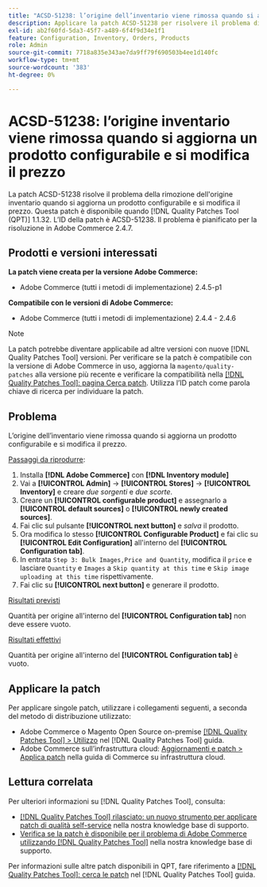 ```yaml
---
title: "ACSD-51238: l’origine dell’inventario viene rimossa quando si aggiorna un prodotto configurabile e si modifica il prezzo"
description: Applicare la patch ACSD-51238 per risolvere il problema di Adobe Commerce in cui l'origine inventario viene rimossa quando si aggiorna un prodotto configurabile e si modifica il prezzo.
exl-id: ab2f60fd-5da3-45f7-a489-6f4f9d34e1f1
feature: Configuration, Inventory, Orders, Products
role: Admin
source-git-commit: 7718a835e343ae7da9ff79f690503b4ee1d140fc
workflow-type: tm+mt
source-wordcount: '383'
ht-degree: 0%

---
```


# ACSD-51238: l’origine inventario viene rimossa quando si aggiorna un prodotto configurabile e si modifica il prezzo

La patch ACSD-51238 risolve il problema della rimozione dell&#39;origine inventario quando si aggiorna un prodotto configurabile e si modifica il prezzo. Questa patch è disponibile quando [!DNL Quality Patches Tool (QPT)] 1.1.32. L’ID della patch è ACSD-51238. Il problema è pianificato per la risoluzione in Adobe Commerce 2.4.7.

## Prodotti e versioni interessati

**La patch viene creata per la versione Adobe Commerce:**

* Adobe Commerce (tutti i metodi di implementazione) 2.4.5-p1

**Compatibile con le versioni di Adobe Commerce:**

* Adobe Commerce (tutti i metodi di implementazione) 2.4.4 - 2.4.6

>[!NOTE]
>
>La patch potrebbe diventare applicabile ad altre versioni con nuove [!DNL Quality Patches Tool] versioni. Per verificare se la patch è compatibile con la versione di Adobe Commerce in uso, aggiorna la `magento/quality-patches` alla versione più recente e verificare la compatibilità nella [[!DNL Quality Patches Tool]: pagina Cerca patch](<https://experienceleague.adobe.com/tools/commerce-quality-patches/index.html>). Utilizza l’ID patch come parola chiave di ricerca per individuare la patch.

## Problema

L’origine dell’inventario viene rimossa quando si aggiorna un prodotto configurabile e si modifica il prezzo.

<u>Passaggi da riprodurre</u>:

1. Installa **[!DNL Adobe Commerce]** con **[!DNL Inventory module]**
1. Vai a **[!UICONTROL Admin]** -> **[!UICONTROL Stores]** -> **[!UICONTROL Inventory]** e creare *due sorgenti* e *due scorte*.
1. Creare un **[!UICONTROL configurable product]** e assegnarlo a **[!UICONTROL default sources]** o **[!UICONTROL newly created sources]**.
1. Fai clic sul pulsante **[!UICONTROL next button]** e *salva* il prodotto.
1. Ora modifica lo stesso **[!UICONTROL Configurable Product]** e fai clic su **[!UICONTROL Edit Configuration]** all&#39;interno del **[!UICONTROL Configuration tab]**.
1. In entrata `Step 3: Bulk Images,Price and Quantity`, modifica il `price` e lasciare `Quantity` e `Images` a `Skip quantity at this time` e `Skip image uploading at this time` rispettivamente.
1. Fai clic su **[!UICONTROL next button]** e generare il prodotto.

<u>Risultati previsti</u>

Quantità per origine all&#39;interno del **[!UICONTROL Configuration tab]** non deve essere vuoto.

<u>Risultati effettivi</u>

Quantità per origine all&#39;interno del **[!UICONTROL Configuration tab]** è vuoto.

## Applicare la patch

Per applicare singole patch, utilizzare i collegamenti seguenti, a seconda del metodo di distribuzione utilizzato:

* Adobe Commerce o Magento Open Source on-premise [[!DNL Quality Patches Tool] > Utilizzo](<https://experienceleague.adobe.com/docs/commerce-operations/tools/quality-patches-tool/usage.html>) nel [!DNL Quality Patches Tool] guida.
* Adobe Commerce sull’infrastruttura cloud: [Aggiornamenti e patch > Applica patch](https://experienceleague.adobe.com/docs/commerce-cloud-service/user-guide/develop/upgrade/apply-patches.html) nella guida di Commerce su infrastruttura cloud.

## Lettura correlata

Per ulteriori informazioni su [!DNL Quality Patches Tool], consulta:

* [[!DNL Quality Patches Tool] rilasciato: un nuovo strumento per applicare patch di qualità self-service](/help/announcements/adobe-commerce-announcements/magento-quality-patches-released-new-tool-to-self-serve-quality-patches.md) nella nostra knowledge base di supporto.
* [Verifica se la patch è disponibile per il problema di Adobe Commerce utilizzando [!DNL Quality Patches Tool]](/help/support-tools/patches-available-in-qpt-tool/check-patch-for-magento-issue-with-magento-quality-patches.md) nella nostra knowledge base di supporto.

Per informazioni sulle altre patch disponibili in QPT, fare riferimento a [[!DNL Quality Patches Tool]: cerca le patch](<https://experienceleague.adobe.com/tools/commerce-quality-patches/index.html>) nel [!DNL Quality Patches Tool] guida.
